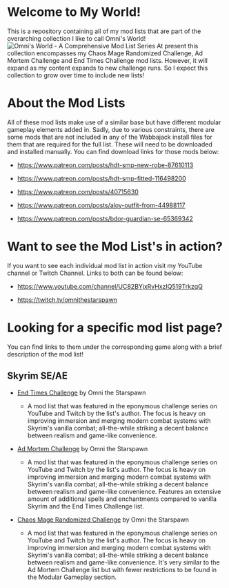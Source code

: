 # Welcome to My World!
This is a repository containing all of my mod lists that are part of the overarching collection I like to call Omni's World!
![Omni's World - A Comprehensive Mod List Series](https://github.com/user-attachments/assets/ae4940c0-8ec5-4cac-97ea-09cc5c4f6202)
At present this collection encompasses my Chaos Mage Randomized Challenge, Ad Mortem Challenge and End Times Challenge mod lists. However, it will expand as my content expands to new challenge runs. So I expect this collection to grow over time to include new lists!

# About the Mod Lists
All of these mod lists make use of a similar base but have different modular gameplay elements added in. Sadly, due to various constraints, there are some mods that are not included in any of the Wabbajack install files for them that are required for the full list. These will need to be downloaded and installed manually. You can find download links for those mods below:
- https://www.patreon.com/posts/hdt-smp-new-robe-87610113
  
- https://www.patreon.com/posts/hdt-smp-fitted-116498200
  
- https://www.patreon.com/posts/40715630
  
- https://www.patreon.com/posts/aloy-outfit-from-44988117

- https://www.patreon.com/posts/bdor-guardian-se-65369342

# Want to see the Mod List's in action?
If you want to see each individual mod list in action visit my YouTube channel or Twitch Channel. Links to both can be found below:
- https://www.youtube.com/channel/UC82BYjxRvHxzIQ519TrkzqQ

- https://twitch.tv/omnithestarspawn

# Looking for a specific mod list page?
You can find links to them under the corresponding game along with a brief description of the mod list!

## Skyrim SE/AE
- [End Times Challenge](https://github.com/OmniWildcard/Omni-s_World/tree/main/Mod%20Lists/End%20Times%20Challenge/Readme.md) by Omni the Starspawn
  - A mod list that was featured in the eponymous challenge series on YouTube and Twitch by the list's author. The focus is heavy on improving immersion and merging modern combat systems with Skyrim's vanilla combat; all-the-while striking a decent balance between realism and game-like convenience.

- [Ad Mortem Challenge](https://github.com/OmniWildcard/Omni-s_World/tree/main/Mod%20Lists/Ad%20Mortem%20Challenge/Readme.md) by Omni the Starspawn
  - A mod list that was featured in the eponymous challenge series on YouTube and Twitch by the list's author. The focus is heavy on improving immersion and merging modern combat systems with Skyrim's vanilla combat; all-the-while striking a decent balance between realism and game-like convenience. Features an extensive amount of additional spells and enchantments compared to vanilla Skyrim and the End Times Challenge list.

- [Chaos Mage Randomized Challenge](https://github.com/OmniWildcard/Omni-s_World/tree/main/Mod%20Lists/Chaos%20Mage%20Randomized%20Challenge/Readme.md) by Omni the Starspawn
  - A mod list that was featured in the eponymous challenge series on YouTube and Twitch by the list's author. The focus is heavy on improving immersion and merging modern combat systems with Skyrim's vanilla combat; all-the-while striking a decent balance between realism and game-like convenience. It's very similar to the Ad Mortem Challenge list but with fewer restrictions to be found in the Modular Gameplay section.
